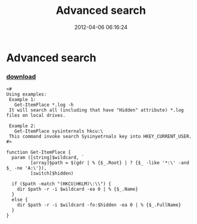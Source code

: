 ﻿---
pid:            3316
parent:         0
children:       
poster:         greg zakharov
title:          Advanced search
date:           2012-04-06 06:16:24
description:    
format:         posh
---

# Advanced search

### [download](3316.ps1)  



```posh
<#
Using examples:
 Example 1:
   Get-ItemPlace *.log -h
 It will search all (including that have "Hidden" attribute) *.log files on local drives.

 Example 2:
   Get-ItemPlace sysinternals hkcu:\
 This command invoke search Sysinyetrnals key into HKEY_CURRENT_USER.
#>

function Get-ItemPlace {
  param ([string]$wildcard, `
         [array]$path = $(gdr | % {$_.Root} | ? {$_ -like '*:\' -and $_ -ne 'A:\'}), `
         [switch]$hidden)

  if ($path -match "(HKCU|HKLM)\:\\") {
    dir $path -r -i $wildcard -ea 0 | % {$_.Name}
  }
  else {
    dir $path -r -i $wildcard -fo:$hidden -ea 0 | % {$_.FullName}
  }
}
```
